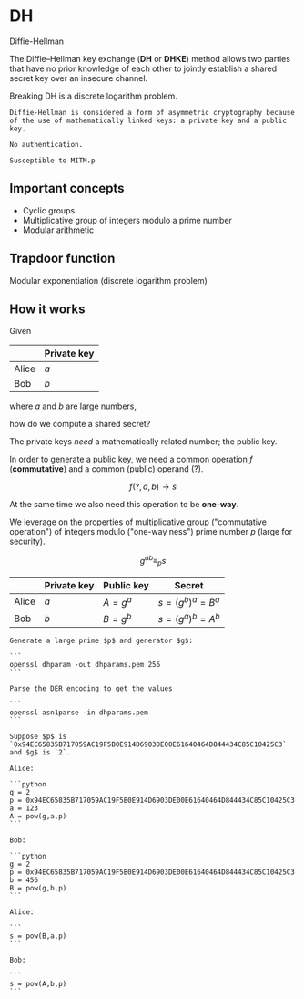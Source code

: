 # DH

Diffie-Hellman

The Diffie–Hellman key exchange (**DH** or **DHKE**) method allows two parties that have no prior knowledge of each other to jointly establish a shared secret key over an insecure channel.

Breaking DH is a discrete logarithm problem.

```admonish note
Diffie-Hellman is considered a form of asymmetric cryptography because of the use of mathematically linked keys: a private key and a public key.
```

~~~admonish warning title="Security concerns"
No authentication.

Susceptible to MITM.p
~~~

## Important concepts

- Cyclic groups
- Multiplicative group of integers modulo a prime number
- Modular arithmetic

## Trapdoor function

Modular exponentiation (discrete logarithm problem)

## How it works

Given

|       | Private key |
| ----- | ----------- |
| Alice | $a$         |
| Bob   | $b$         |

where $a$ and $b$ are large numbers,

how do we compute a shared secret?

The private keys _need_ a mathematically related number; the public key.

In order to generate a public key, we need a common operation $f$ (**commutative**) and a common (public) operand (?).

$$
f(?, a, b) \rightarrow s
$$

At the same time we also need this operation to be **one-way**.

We leverage on the properties of multiplicative group ("commutative operation") of integers modulo ("one-way ness") prime number $p$ (large for security).

$$
g^{ab} \equiv_p s
$$


|       | Private key | Public key | Secret              |
| ----- | ----------- | ---------- | ------------------- |
| Alice | $a$         | $A = g^a$  | $s = (g^b)^a = B^a$ |
| Bob   | $b$         | $B = g^b$  | $s = (g^a)^b = A^b$ |

~~~admonish example
Generate a large prime $p$ and generator $g$:

```
openssl dhparam -out dhparams.pem 256
```

Parse the DER encoding to get the values

```
openssl asn1parse -in dhparams.pem
```

Suppose $p$ is `0x94EC65835B717059AC19F5B0E914D6903DE00E61640464D844434C85C10425C3` and $g$ is `2`.

Alice:

```python
g = 2
p = 0x94EC65835B717059AC19F5B0E914D6903DE00E61640464D844434C85C10425C3
a = 123
A = pow(g,a,p)
```

Bob:

```python
g = 2
p = 0x94EC65835B717059AC19F5B0E914D6903DE00E61640464D844434C85C10425C3
b = 456
B = pow(g,b,p)
```

Alice:

```
s = pow(B,a,p)
```

Bob:

```
s = pow(A,b,p)
```

~~~

